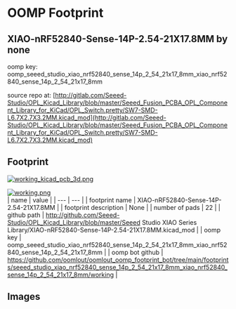# OOMP Footprint  
## XIAO-nRF52840-Sense-14P-2.54-21X17.8MM  by none  
  
oomp key: oomp_seeed_studio_xiao_nrf52840_sense_14p_2_54_21x17_8mm_xiao_nrf52840_sense_14p_2_54_21x17_8mm  
  
source repo at: [http://gitlab.com/Seeed-Studio/OPL_Kicad_Library/blob/master/Seeed_Fusion_PCBA_OPL_Component_Library_for_KiCad/OPL_Switch.pretty/SW7-SMD-L6.7X2.7X3.2MM.kicad_mod](http://gitlab.com/Seeed-Studio/OPL_Kicad_Library/blob/master/Seeed_Fusion_PCBA_OPL_Component_Library_for_KiCad/OPL_Switch.pretty/SW7-SMD-L6.7X2.7X3.2MM.kicad_mod)  
## Footprint  
  
[![working_kicad_pcb_3d.png](working_kicad_pcb_3d_600.png)](working_kicad_pcb_3d.png)  
  
[![working.png](working_600.png)](working.png)  
| name | value | 
| --- | --- | 
| footprint name | XIAO-nRF52840-Sense-14P-2.54-21X17.8MM | 
| footprint description | None | 
| number of pads | 22 | 
| github path | http://github.com/Seeed-Studio/OPL_Kicad_Library/blob/master/Seeed Studio XIAO Series Library/XIAO-nRF52840-Sense-14P-2.54-21X17.8MM.kicad_mod | 
| oomp key | oomp_seeed_studio_xiao_nrf52840_sense_14p_2_54_21x17_8mm_xiao_nrf52840_sense_14p_2_54_21x17_8mm | 
| oomp bot github | https://github.com/oomlout/oomlout_oomp_footprint_bot/tree/main/footprints/seeed_studio_xiao_nrf52840_sense_14p_2_54_21x17_8mm_xiao_nrf52840_sense_14p_2_54_21x17_8mm/working | 
## Images  
